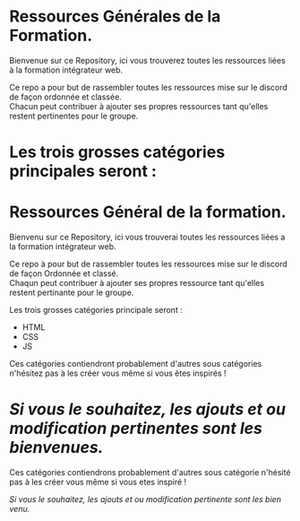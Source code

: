 # Ressources Générales de la Formation.  
Bienvenue sur ce Repository, ici vous trouverez toutes les ressources liées à la formation intégrateur web.  

Ce repo a pour but de rassembler toutes les ressources mise sur le discord de façon ordonnée et classée.  
Chacun peut contribuer à ajouter ses propres ressources tant qu'elles restent pertinentes pour le groupe. 
  
Les trois grosses catégories principales seront :  
=======
# Ressources Général de la formation.  
Bienvenu sur ce Repository, ici vous trouverai toutes les ressources liées a la formation intégrateur web.  

Ce repo à pour but de rassembler toutes les ressources mise sur le discord de façon Ordonnée et classé.  
Chaqun peut contribuer à ajouter ses propres ressource tant qu'elles restent pertinante pour le groupe. 
  
Les trois grosses catégories principale seront : 
* HTML
* CSS
* JS

Ces catégories contiendront probablement d'autres sous catégories n'hésitez pas à les créer vous même si vous êtes inspirés !  
  
  
*Si vous le souhaitez, les ajouts et ou modification pertinentes sont les bienvenues.*
=======
Ces catégories contiendrons probablement d'autres sous catégorie n'hésité pas à les créer vous même si vous etes inspiré !  
  
  
*Si vous le souhaitez, les ajouts et ou modification pertinente sont les bien venu.*